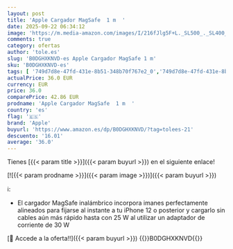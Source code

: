 ```yaml
---
layout: post
title: 'Apple Cargador MagSafe  1 m  '
date: 2025-09-22 06:34:12
image: 'https://m.media-amazon.com/images/I/216fJlg5F+L._SL500_._SL400_.jpg'
comments: true
category: ofertas
author: 'tole.es'
slug: 'B0DGHXKNVD-es Apple Cargador MagSafe 1 m'
sku: 'B0DGHXKNVD-es'
tags: [ '749d7d8e-47fd-431e-8b51-348b70f767e2_0','749d7d8e-47fd-431e-8b51-348b70f767e2_6901','749d7d8e-47fd-431e-8b51-348b70f767e2_8501','Accesorios para móviles','Arborist Merchandising Root','CML-Tech','Cargadores de móvil por inducción','Cargadores para móviles','Comunicación móvil y accesorios','Electrónica','Peripherals & Accessories','Self Service','Special Features Stores','Top Brands Tech Peripherals','Top Brands Tech Selection','apple','magsafe','🇪🇸', ]
actualPrice: 36.0 EUR
currency: EUR
price: 36.0
comparePrice: 42.86 EUR
prodname: 'Apple Cargador MagSafe  1 m  '
country: 'es'
flag: '🇪🇸'
brand: 'Apple'
buyurl: 'https://www.amazon.es/dp/B0DGHXKNVD/?tag=tolees-21'
descuento: '16.01'
average: '36.0'
---
```


Tienes [{{< param title >}}]({{< param buyurl >}}) en el siguiente enlace!

[![{{< param prodname >}}]({{< param image >}})]({{< param buyurl >}})

ℹ️:

- El cargador MagSafe inalámbrico incorpora imanes perfectamente alineados para fijarse al instante a tu iPhone 12 o posterior y cargarlo sin cables aún más rápido hasta con 25 W al utilizar un adaptador de corriente de 30 W

[🛒 Accede a la oferta!!]({{< param buyurl >}})
{{<world>}}B0DGHXKNVD{{</world>}}
